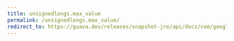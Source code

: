 ```yaml
---
title: unsignedlongs.max_value
permalink: /unsignedlongs.max_value/
redirect_to: https://guava.dev/releases/snapshot-jre/api/docs/com/google/common/primitives/UnsignedLongs.html#MAX_VALUE
---
```

